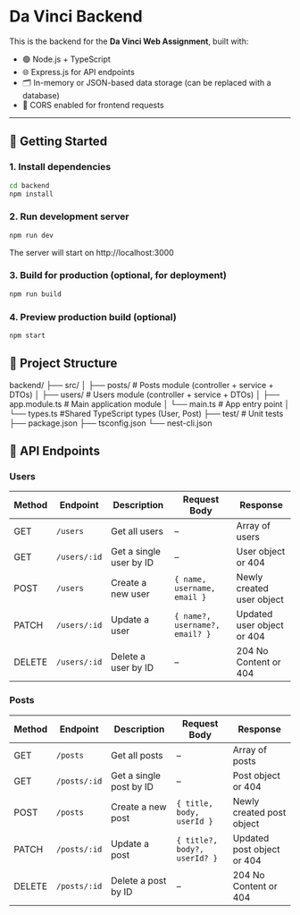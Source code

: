 # Da Vinci Backend

This is the backend for the **Da Vinci Web Assignment**, built with:

- 🟢 Node.js + TypeScript
- 🌐 Express.js for API endpoints
- 🗂 In-memory or JSON-based data storage (can be replaced with a database)
- 🧪 CORS enabled for frontend requests

---

## 🚀 Getting Started

### 1. Install dependencies

```bash
cd backend
npm install
```

### 2. Run development server

```bash
npm run dev
```

The server will start on http://localhost:3000

### 3. Build for production (optional, for deployment)

```bash
npm run build

```

### 4. Preview production build (optional)

```bash
npm start

```

## 📂 Project Structure

backend/
├── src/
│ ├── posts/ # Posts module (controller + service + DTOs)
│ ├── users/ # Users module (controller + service + DTOs)
│ ├── app.module.ts # Main application module
│ └── main.ts # App entry point
│ └── types.ts #Shared TypeScript types (User, Post)
├── test/ # Unit tests
├── package.json
├── tsconfig.json
└── nest-cli.json

## 📝 API Endpoints

### Users

| Method | Endpoint     | Description             | Request Body                   | Response                   |
| ------ | ------------ | ----------------------- | ------------------------------ | -------------------------- |
| GET    | `/users`     | Get all users           | –                              | Array of users             |
| GET    | `/users/:id` | Get a single user by ID | –                              | User object or 404         |
| POST   | `/users`     | Create a new user       | `{ name, username, email }`    | Newly created user object  |
| PATCH  | `/users/:id` | Update a user           | `{ name?, username?, email? }` | Updated user object or 404 |
| DELETE | `/users/:id` | Delete a user by ID     | –                              | 204 No Content or 404      |

### Posts

| Method | Endpoint     | Description             | Request Body                 | Response                   |
| ------ | ------------ | ----------------------- | ---------------------------- | -------------------------- |
| GET    | `/posts`     | Get all posts           | –                            | Array of posts             |
| GET    | `/posts/:id` | Get a single post by ID | –                            | Post object or 404         |
| POST   | `/posts`     | Create a new post       | `{ title, body, userId }`    | Newly created post object  |
| PATCH  | `/posts/:id` | Update a post           | `{ title?, body?, userId? }` | Updated post object or 404 |
| DELETE | `/posts/:id` | Delete a post by ID     | –                            | 204 No Content or 404      |
